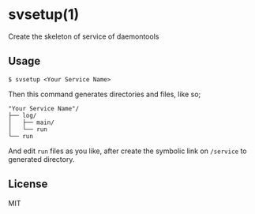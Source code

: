 svsetup(1)
==========

Create the skeleton of service of daemontools

Usage
-----

```
$ svsetup <Your Service Name>
```

Then this command generates directories and files, like so;

```
"Your Service Name"/
├── log/
│   ├── main/
│   └── run
└── run
```

And edit `run` files as you like, after create the symbolic link on `/service` to generated directory.

License
-------

MIT

